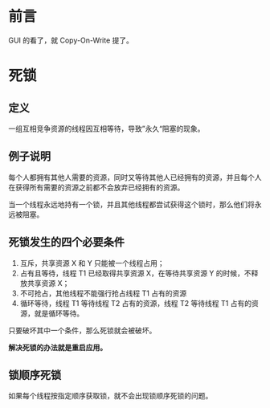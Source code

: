 

# 前言

GUI 的看了，就 Copy-On-Write 提了。

# 死锁

## 定义

一组互相竞争资源的线程因互相等待，导致”永久“阻塞的现象。

## 例子说明

每个人都拥有其他人需要的资源，同时又等待其他人已经拥有的资源，并且每个人在获得所有需要的资源之前都不会放弃已经拥有的资源。

当一个线程永远地持有一个锁，并且其他线程都尝试获得这个锁时，那么他们将永远被阻塞。

## 死锁发生的四个必要条件

1. 互斥，共享资源 X 和 Y 只能被一个线程占用；
2. 占有且等待，线程 T1 已经取得共享资源 X，在等待共享资源 Y 的时候，不释放共享资源 X；
3. 不可抢占，其他线程不能强行抢占线程 T1 占有的资源
4. 循环等待，线程 T1 等待线程 T2 占有的资源，线程 T2 等待线程 T1 占有的资源，就是循环等待。

只要破坏其中一个条件，那么死锁就会被破坏。

**解决死锁的办法就是重启应用。**

## 锁顺序死锁

如果每个线程按指定顺序获取锁，就不会出现锁顺序死锁的问题。

